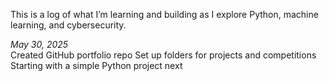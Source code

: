 This is a log of what I’m learning and building as I explore Python, machine learning, and cybersecurity.

*May 30, 2025*  
Created GitHub portfolio repo
Set up folders for projects and competitions
Starting with a simple Python project next
